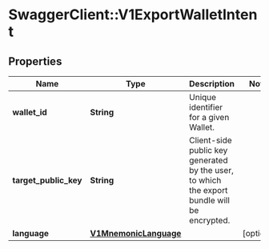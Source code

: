 # SwaggerClient::V1ExportWalletIntent

## Properties
Name | Type | Description | Notes
------------ | ------------- | ------------- | -------------
**wallet_id** | **String** | Unique identifier for a given Wallet. | 
**target_public_key** | **String** | Client-side public key generated by the user, to which the export bundle will be encrypted. | 
**language** | [**V1MnemonicLanguage**](V1MnemonicLanguage.md) |  | [optional] 

